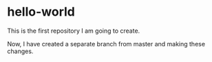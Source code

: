 # hello-world
This is the first repository I am going to create.

Now, I have created a separate branch from master and making these changes.
